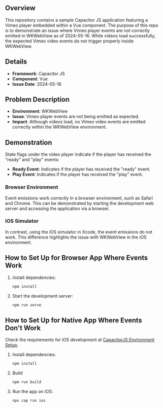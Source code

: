 ## Overview

This repository contains a sample Capacitor JS application featuring a Vimeo player embedded within a Vue component. The purpose of this repo is to demonstrate an issue where Vimeo player events are not correctly emitted in WKWebView as of 2024-05-16. While videos load successfully, the expected Vimeo video events do not trigger properly inside WKWebView.

## Details

- **Framework**: Capacitor JS
- **Component**: Vue
- **Issue Date**: 2024-05-16

## Problem Description

- **Environment**: WKWebView
- **Issue**: Vimeo player events are not being emitted as expected.
- **Impact**: Although videos load, no Vimeo video events are emitted correctly within the WKWebView environment.

## Demonstration

State flags under the video player indicate if the player has received the "ready" and "play" events:
- **Ready Event**: Indicates if the player has received the "ready" event.
- **Play Event**: Indicates if the player has received the "play" event.

### Browser Environment

Event emissions work correctly in a browser environment, such as Safari and Chrome. This can be demonstrated by starting the development web server and accessing the application via a browser.

### iOS Simulator

In contrast, using the iOS simulator in Xcode, the event emissions do not work. This difference highlights the issue with WKWebView in the iOS environment.

## How to Set Up for Browser App Where Events Work

1. Install dependencies:
    ```sh
    npm install
    ```

2. Start the development server:
    ```sh
    npm run serve
    ```

## How to Set Up for Native App Where Events Don't Work

Check the requirements for iOS development at [CapacitorJS Environment Setup](https://capacitorjs.com/docs/getting-started/environment-setup).

1. Install dependencies:
    ```sh
    npm install
    ```

2. Build
    ```sh
    npm run build
    ```

3. Run the app on iOS:
    ```sh
    npx cap run ios
    ```
